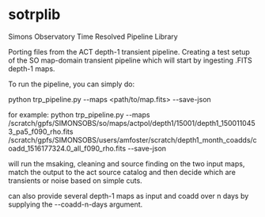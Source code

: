 # sotrplib
Simons Observatory Time Resolved Pipeline Library


Porting files from the ACT depth-1 transient pipeline. 
Creating a test setup of the SO map-domain transient pipeline which will start by ingesting .FITS depth-1 maps.


To run the pipeline, you can simply do:

python trp_pipeline.py --maps  <path/to/map.fits> --save-json

for example:
python trp_pipeline.py --maps  /scratch/gpfs/SIMONSOBS/so/maps/actpol/depth1/15001/depth1_1500110453_pa5_f090_rho.fits /scratch/gpfs/SIMONSOBS/users/amfoster/scratch/depth1_month_coadds/coadd_1516177324.0_all_f090_rho.fits --save-json

will run the msaking, cleaning and source finding on the two input maps, match the output to the act source catalog and then decide which are transients or noise based on simple cuts.

can also provide several depth-1 maps as input and coadd over n days by supplying the --coadd-n-days argument.
